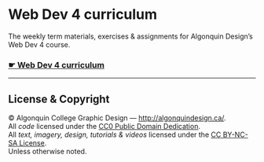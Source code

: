 # Web Dev 4 curriculum

The weekly term materials, exercises & assignments for Algonquin Design’s Web Dev 4 course.

### [☛ Web Dev 4 curriculum](https://learn-the-web.algonquindesign.ca/courses/web-dev-4/)

---

## License & Copyright

© Algonquin College Graphic Design — <http://algonquindesign.ca/>.<br>
All *code* licensed under the [CC0 Public Domain Dedication](https://creativecommons.org/publicdomain/zero/1.0/).<br>
All *text, imagery, design, tutorials & videos* licensed under the [CC BY-NC-SA License](http://creativecommons.org/licenses/by-nc-sa/4.0/).<br>
Unless otherwise noted.
